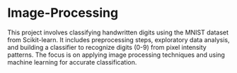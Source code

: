 # Image-Processing
This project involves classifying handwritten digits using the MNIST dataset from Scikit-learn. It includes preprocessing steps, exploratory data analysis, and building a classifier to recognize digits (0-9) from pixel intensity patterns. The focus is on applying image processing techniques and using machine learning for accurate classification.
